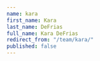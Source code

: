 ```yaml
---
name: kara
first_name: Kara
last_name: DeFrias
full_name: Kara DeFrias
redirect_from: "/team/kara/"
published: false
---
```


